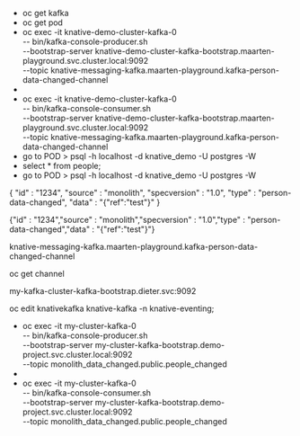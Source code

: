 * oc get kafka
* oc get pod
* oc exec -it knative-demo-cluster-kafka-0 \
  -- bin/kafka-console-producer.sh \
  --bootstrap-server knative-demo-cluster-kafka-bootstrap.maarten-playground.svc.cluster.local:9092 \
  --topic knative-messaging-kafka.maarten-playground.kafka-person-data-changed-channel
*
* oc exec -it knative-demo-cluster-kafka-0 \
  -- bin/kafka-console-consumer.sh \
  --bootstrap-server knative-demo-cluster-kafka-bootstrap.maarten-playground.svc.cluster.local:9092 \
  --topic knative-messaging-kafka.maarten-playground.kafka-person-data-changed-channel
* go to POD > psql -h localhost -d knative_demo -U postgres -W
* select * from people;
* go to POD > psql -h localhost -d knative_demo -U postgres -W


{
"id" : "1234",
"source" : "monolith",
"specversion" : "1.0",
"type" : "person-data-changed",
"data" : "{\"ref\":\"test\"}"
}

{"id" : "1234","source" : "monolith","specversion" : "1.0","type" : "person-data-changed","data" : "{\"ref\":\"test\"}"}


knative-messaging-kafka.maarten-playground.kafka-person-data-changed-channel

oc get channel




my-kafka-cluster-kafka-bootstrap.dieter.svc:9092

oc edit knativekafka knative-kafka -n knative-eventing;






* oc exec -it my-cluster-kafka-0 \
  -- bin/kafka-console-producer.sh \
  --bootstrap-server my-cluster-kafka-bootstrap.demo-project.svc.cluster.local:9092 \
  --topic monolith_data_changed.public.people_changed
*
* oc exec -it my-cluster-kafka-0 \
  -- bin/kafka-console-consumer.sh \
  --bootstrap-server my-cluster-kafka-bootstrap.demo-project.svc.cluster.local:9092 \
  --topic monolith_data_changed.public.people_changed